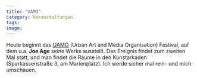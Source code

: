 ```yaml
---
title: "UAMO"
category: Veranstaltungen
tags: 
image: 
---
```


Heute beginnt das [UAMO](http://www.uamo.org/2007/festival.html) (Urban Art and Media Organisation) Festival, auf dem u.a. **Joe Age** seine Werke ausstellt. Das Ereignis findet zum zweiten Mal statt, und man findet die Räume in den Kunstarkaden (Sparkassenstraße 3, am Marienplatz). Ich werde sicher mal rein- und mich umschauen.
